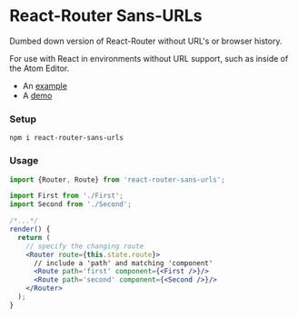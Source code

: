 # React-Router Sans-URLs

Dumbed down version of React-Router without URL's or browser history.

For use with React in environments without URL support, such as inside of the Atom Editor.

* An [example](//coderoad.io)
* A [demo](./demo)

### Setup

```shell
npm i react-router-sans-urls
```

### Usage

```jsx
import {Router, Route} from 'react-router-sans-urls';

import First from './First';
import Second from './Second';

/*...*/
render() {
  return (
    // specify the changing route
    <Router route={this.state.route}>
      // include a 'path' and matching 'component'
      <Route path='first' component={<First />}/>
      <Route path='second' component={<Second />}/>
    </Router>
  );
}
```
